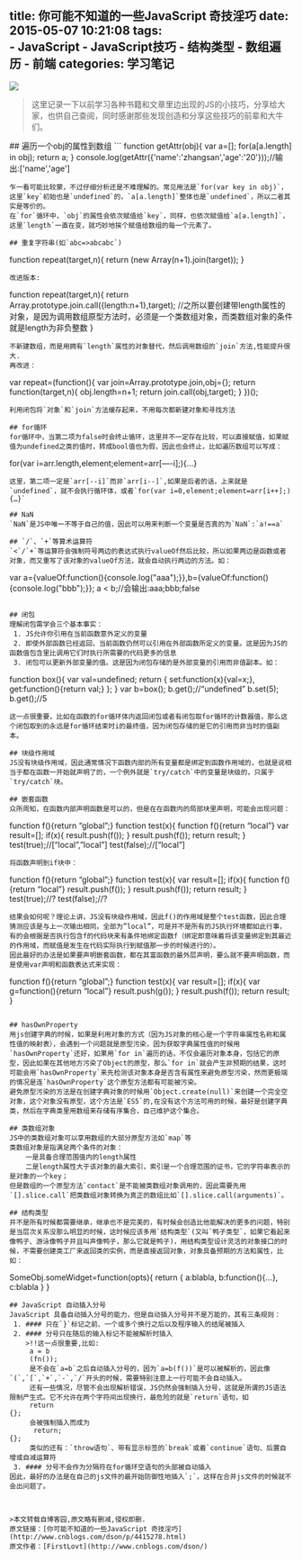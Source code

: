 title: 你可能不知道的一些JavaScript 奇技淫巧
date: 2015-05-07 10:21:08
tags:  
     - JavaScript 
     - JavaScript技巧 
     - 结构类型
     - 数组遍历 
     - 前端
categories: 学习笔记
---
![](https://tva2.sinaimg.com/large/006qRazegw1f41ptt98crj30jg05kmx5.jpg)
<blockquote class="blockquote-center">这里记录一下以前学习各种书籍和文章里边出现的JS的小技巧，分享给大家，也供自己查阅，同时感谢那些发现创造和分享这些技巧的前辈和大牛们。</blockquote>
## 遍历一个obj的属性到数组  
```
function getAttr(obj){
     var a=[];
     for(a[a.length] in obj);
     return a;
}
console.log(getAttr({'name':'zhangsan','age':'20'}));//输出:['name','age']

```
乍一看可能比较蒙，不过仔细分析还是不难理解的。常见用法是`for(var key in obj)`，这里`key`初始也是`undefined`的，`a[a.length]`整体也是`undefined`，所以二者其实是等价的。  
在`for`循环中，`obj`的属性会依次赋值给`key`，同样，也依次赋值给`a[a.length]`，这里`length`一直在变，就巧妙地挨个赋值给数组的每一个元素了。

## 重复字符串(如`abc=>abcabc`)  
```
function repeat(target,n){
    return (new Array(n+1).join(target));
}
```
改进版本:  
```
function repeat(target,n){
	return Array.prototype.join.call({length:n+1},target);
	//之所以要创建带length属性的对象，是因为调用数组原型方法时，必须是一个类数组对象，而类数组对象的条件就是length为非负整数
}
```
不新建数组，而是用拥有`length`属性的对象替代，然后调用数组的`join`方法,性能提升很大.
再改进：
```
var repeat=(function(){
	var join=Array.prototype.join,obj={};
	return function(target,n){
		obj.length=n+1;
		return join.call(obj,target);
	}
})();
```
利用闭包将`对象`和`join`方法缓存起来，不用每次都新建对象和寻找方法  

## for循环  
for循环中，当第二项为false时会终止循环，这里并不一定存在比较，可以直接赋值，如果赋值为undefined之类的值时，转成bool值也为假，因此也会终止，比如遍历数组可以写成：  
```
for(var i=arr.length,element;element=arr[—-i];){…}
```
这里，第二项一定是`arr[--i]`而非`arr[i--]`,如果是后者的话，上来就是`undefined`，就不会执行循环体，或者`for(var i=0,element;element=arr[i++];){…}`

## NaN
`NaN`是JS中唯一不等于自己的值，因此可以用来判断一个变量是否真的为`NaN`:`a!==a`

## `/`、`+`等算术运算符
`<`/`+`等运算符会强制符号两边的表达式执行valueOf然后比较，所以如果两边是函数或者对象，而又重写了该对象的valueOf方法，就会自动执行两边的方法。如：
```
var a={valueOf:function(){console.log("aaa");}},b={valueOf:function(){console.log("bbb");}};
    a < b;//会输出:aaa;bbb;false 
```

## 闭包 
理解闭包需学会三个基本事实：  
 1. JS允许你引用在当前函数意外定义的变量  
 2. 即使外部函数已经返回，当前函数仍然可以引用在外部函数所定义的变量。这是因为JS的函数值包含里比调用它们时执行所需要的代码更多的信息  
 3. 闭包可以更新外部变量的值。这是因为闭包存储的是外部变量的引用而非值副本。如：
```
function box(){
	var val=undefined;
	return {
		set:function(x){val=x;},
		get:function(){return val;}
	};
}
var b=box();
b.get();//“undefined”
b.set(5);
b.get();//5
```
这一点很重要，比如在函数的for循环体内返回闭包或者有闭包取for循环的计数器值，那么这个闭包取到的永远是for循环结束时i的最终值，因为闭包存储的是它的引用而非当时的值副本。

## 块级作用域  
JS没有块级作用域，因此通常情况下函数内部的所有变量都是绑定到函数作用域的，也就是说相当于都在函数一开始就声明了的，一个例外就是`try/catch`中的变量是块级的，只属于`try/catch`块。

## 嵌套函数  
众所周知，在函数内部声明函数是可以的，但是在在函数内的局部块里声明，可能会出现问题：  
```
function f(){return “global”;}
function test(x){
     function f(){return “local”}
     var result=[];
     if(x){
          result.push(f());
     }
     result.push(f());
     return result;
}
test(true);//[“local”,”local”]
test(false);//[“local”]
```
将函数声明到if块中：
```
function f(){return “global”;}
function test(x){
     var result=[];
     if(x){
          function f(){return “local”}
          result.push(f());
     }
     result.push(f());
     return result;
} 
test(true);//?
test(false);//?
```
结果会如何呢？理论上讲，JS没有块级作用域，因此f()的作用域是整个test函数，因此合理猜测应该是与上一次输出相同，全部为”local”，可是并不是所有的JS执行环境都如此行事，有的会根据是否执行包含f的代码块来有条件地绑定函数f（绑定即意味着将该变量绑定到其最近的作用域，而赋值是发生在代码实际执行到赋值那一步的时候进行的）。  
因此最好的办法是如果要声明嵌套函数，都在其富函数的最外层声明，要么就不要声明函数，而是使用var声明和函数表达式来实现：
```
function f(){return “global”;}
function test(x){
     var result=[];
     if(x){
          var g=function(){return “local”}
          result.push(g());
     }
     result.push(f());
     return result;
}
```

## hasOwnProperty 
用js创建字典的时候，如果是利用对象的方式（因为JS对象的核心是一个字符串属性名称和属性值的映射表），会遇到一个问题就是原型污染，因为获取字典属性值的时候用`hasOwnProperty`还好，如果用`for in`遍历的话，不仅会遍历对象本身，包括它的原型，因此如果在其他地方污染了Object的原型，那么`for in`就会产生非预期的结果，这时可能会用`hasOwnProperty`来先检测该对象本身是否含有属性来避免原型污染，然而更极端的情况是连`hasOwnProperty`这个原型方法都有可能被污染。  
避免原型污染的方法是在创建字典对象的时候用`Object.create(null)`来创建一个完全空对象，这个对象没有原型，这个方法是`ES5`的,在没有这个方法可用的时候，最好是创建字典类，然后在字典类里用数组来存储有序集合，自己维护这个集合。  

## 类数组对象  
JS中的类数组对象可以享用数组的大部分原型方法如`map`等
类数组对象是指满足两个条件的对象：
	一是具备合理范围值内的length属性
	二是length属性大于该对象的最大索引，索引是一个合理范围的证书，它的字符串表示的是对象的一个key；
但是数组的一个原型方法`contact`是不能被类数组对象调用的，因此需要先用`[].slice.call`把类数组对象转换为真正的数组比如`[].slice.call(arguments)`。  

## 结构类型
并不是所有时候都需要继承，继承也不是完美的，有时候会创造比他能解决的更多的问题，特别是当层次关系没那么明显的时候，这时候应该多用`结构类型`(又叫`鸭子类型`，如果它看起来像鸭子、游泳像鸭子并且叫声像鸭子，那么它就是鸭子)，用结构类型设计灵活的对象接口的时候，不需要创建类工厂来返回类的实例，而是直接返回对象，对象具备预期的方法和属性，比如：

```
SomeObj.someWidget=function(opts){
     return {
          a:blabla,
          b:function(){...},
          c:blabla
     }
}
```
## JavaScript 自动插入分号 
JavaScript 具备自动插入分号的能力，但是自动插入分号并不是万能的，其有三条规则：
 1. #### 只在`}`标记之前、一个或多个换行之后以及程序输入的结尾被插入
 2. #### 分号只在随后的输入标记不能被解析时插入
 	>!!这一点很重要,比如:
	 a = b
	 (fn());
	 是不会在`a=b`之后自动插入分号的，因为`a=b(f())`是可以被解析的，因此像`(`,`[`,`+`,`-`,`/`开头的时候，需要特别注意上一行可能不会自动插入。
	 还有一些情况，尽管不会出现解析错误，JS仍然会强制插入分号，这就是所谓的JS语法限制产生式。它不允许在两个字符间出现换行，最危险的就是`return`语句，如
	 return 
{};
 	 会被强制插入而成为
	  return;
{};
 	 类似的还有：`throw语句`、带有显示标签的`break`或着`continue`语句、后置自增或自减运算符
 3. #### 分号不会作为分隔符在for循环空语句的头部被自动插入
因此，最好的办法是在自己的js文件的最开始防御性地插入`;`，这样在合并js文件的时候就不会出问题了。  



>本文转载自博客园,原文略有删减,侵权即删.
原文链接：[你可能不知道的一些JavaScript 奇技淫巧](http://www.cnblogs.com/dson/p/4415278.html) 
原文作者：[FirstLovt](http://www.cnblogs.com/dson/) 

